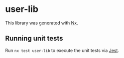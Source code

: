 # user-lib

This library was generated with [Nx](https://nx.dev).

## Running unit tests

Run `nx test user-lib` to execute the unit tests via [Jest](https://jestjs.io).
